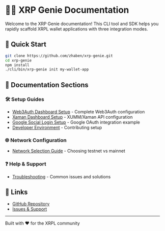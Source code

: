# 🧞‍♂️ XRP Genie Documentation

Welcome to the XRP Genie documentation! This CLI tool and SDK helps you rapidly scaffold XRPL wallet applications with three integration modes.

## 🚀 Quick Start

```bash
git clone https://github.com/zhaben/xrp-genie.git
cd xrp-genie
npm install
./cli/bin/xrp-genie init my-wallet-app
```

## 📖 Documentation Sections

### 🛠️ Setup Guides
- [Web3Auth Dashboard Setup](setup/web3auth-dashboard.md) - Complete Web3Auth configuration
- [Xaman Dashboard Setup](setup/xaman-dashboard.md) - XUMM/Xaman API configuration
- [Google Social Login Setup](setup/google-auth.md) - Google OAuth integration example
- [Developer Environment](setup/developer-environment.md) - Contributing setup

### 🌐 Network Configuration
- [Network Selection Guide](guides/network-selection.md) - Choosing testnet vs mainnet

### ❓ Help & Support
- [Troubleshooting](help/troubleshooting.md) - Common issues and solutions

## 🔗 Links

- [GitHub Repository](https://github.com/zhaben/xrp-genie)
- [Issues & Support](https://github.com/zhaben/xrp-genie/issues)

---

Built with ❤️ for the XRPL community